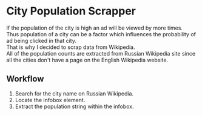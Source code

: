 
# City Population Scrapper
If the population of the city is high an ad will be viewed by more times. <br>
Thus population of a city can be a factor which influences the probability of ad being clicked in that city. <br>
That is why I decided to scrap data from Wikipedia.<br>
All of the population counts are extracted from Russian Wikipedia site since all the cities don't have a page on the English Wikipedia website.
<br>

## Workflow
1. Search for the city name on Russian Wikipedia.
2. Locate the infobox element.
3. Extract the population string within the infobox.

